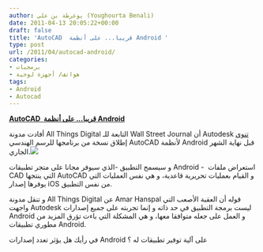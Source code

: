 ```yaml
---
author: يوغرطة بن علي (Youghourta Benali)
date: 2011-04-13 20:05:22+00:00
draft: false
title: 'AutoCAD  قريبا... على أنظمة Android '
type: post
url: /2011/04/autocad-android/
categories:
- برمجيات
- هواتف/ أجهزة لوحية
tags:
- Android
- Autocad
---
```


**[AutoCAD  قريبا... على أنظمة Android](https://www.it-scoop.com/2011/04/autocad-android/)**


أفادت مدونة All Things Digital التابعة للـ Wall Street Journal أن Autodesk [تنوي](http://newenterprise.allthingsd.com/20110412/exclusive-autodesk-brings-autocad-to-android-phones-and-tablets/) إطلاق نسخة من برنامجها للرسم الهندسي AutoCAD لأنظمة Android قبل نهاية الشهر الجاري.[![](https://www.it-scoop.com/wp-content/uploads/2011/04/autocad-droid.jpg)
](https://www.it-scoop.com/2011/04/autocad-android/)



و سيسمح التطبيق -الذي سيوفر مجانا على متجر تطبيقات Android -  استعراض ملفات CAD التي ينتجها AutoCAD و القيام بعمليات تحريرية قاعدية، و هي نفس العمليات التي يوفرها إصدار iOS من نفس التطبيق.

و تنقل مدونة All Things Digital عن Amar Hanspal قوله أن العقبة الأصعب التي واجهت Autodesk ليست برمجة التطبيق في حد ذاته و إنما تجربته على جميع إصدارات Android و العمل على جعله متوافقا معها، و هي المشكلة التي باءت تؤرق المزيد من مطوري تطبيقات Android.

في رأيك هل يؤثر تعدد إصدارات Android على آلية توفير تطبيقات له ؟
